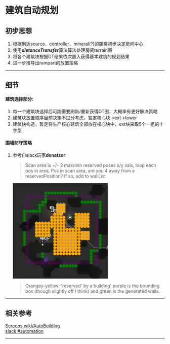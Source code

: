 # 建筑自动规划


## 初步思想
1. 根据到达source、controller、mineral(?)的距离初步决定房间中心
2. 使用***distanceTransfer***算法算法处理房间terrain图  
3. 将各个建筑块根据DT结果依次置入获得基本建筑的规划结果  
4. 进一步推导出rampart的放置策略

***


## 细节

#### 建筑选择部分:

1. 每一个建筑块选择后可能需要刷新/重新获得DT图，大概率有更好解决策略
2. 建筑块放置顺序目前决定不过分考虑，暂定核心块→ext→tower
3. 建筑快构造，暂定将生产核心建筑全部放在核心块中，ext块采取5个一组的十字型

#### 围墙防守策略

1. 参考自slack玩家**donatzor**:  
    >Scan area is +/- 3 max/min reserved poses x/y vals, loop each pos in area, Pos in scan area, are you 4 away from a reservedPosition? If so, add to wallList  

    <img src="donatzor.png" width="300"  align="middle" />

    >Orangey-yellow: 'reserved' by a building' purple is the bounding box (though slightly off I think) and green is the generated walls.
    
***

## 相关参考
[Screeps wiki/AutoBuilding](https://wiki.screepspl.us/index.php/Automatic_base_building)  
[slack #automation](https://app.slack.com/client/T0HJCPP9T/C1LD2S0AU)  

***